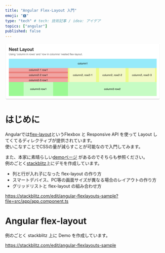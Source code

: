 ```yaml
---
title: "Angular Flex-Layout 入門"
emoji: "🅰️"
type: "tech" # tech: 技術記事 / idea: アイデア
topics: ["angular"]
published: false
---
```


![angular FlexLayout](/images/angular-flexlayout-01.png)

# はじめに
Angularでは[flex-layout](https://github.com/angular/flex-layout)というFlexbox と Responsive API を使って Layout してくてるディレクティブが提供されています。  
使いこなすことでCSSの量が減らすことが可能なので入門してみます。  


また、本家に素晴らしい[demoページ](https://tburleson-layouts-demos.firebaseapp.com) があるのでそちらも参照ください。  
例のごとく[stackblitz](https://stackblitz.com/edit/angular-flexlayouts-sample?file=src/app/app.component.ts)上にデモを作成しています。  

 - 列と行が入れ子になった flex-layout の作り方
 - スマートデバイス、PC等の画面サイズが異なる場合のレイアウトの作り方
 - グリッドリストと flex-layout の組み合わせ方

https://stackblitz.com/edit/angular-flexlayouts-sample?file=src/app/app.component.ts

# Angular flex-layout
例のごとく stackblitz 上に Demo を作成しています。



https://stackblitz.com/edit/angular-flexlayouts-sample